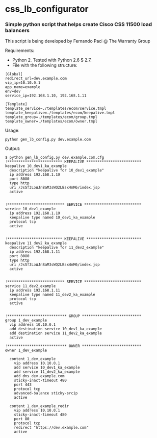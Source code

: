 css_lb_configurator
===================

### Simple python script that helps create Cisco CSS 11500 load balancers

This script is being developed by Fernando Paci @ The Warranty Group

Requirements:

+ Python 2. Tested with Python 2.6 $ 2.7. 
+ File with the following structure:

```
[Global]
redirect_url=dev.example.com
vip_ip=10.10.0.1
app_name=example
env=dev
service_ip=192.168.1.10, 192.168.1.11

[Template]
template_service=./templates/ecom/service.tmpl
template_keepalive=./templates/ecom/keepalive.tmpl
template_group=./templates/ecom/group.tmpl
template_owner=./templates/ecom/owner.tmpl
```

Usage:

`python gen_lb_config.py dev.example.com`

Output:

```
$ python gen_lb_config.py dev.example.com.cfg 
!************************* KEEPALIVE *************************
keepalive 10_dev1_ka_example
  description "keepalive for 10_dev1_example"
  ip address 192.168.1.10
  port 8080
  type http
  uri /JsSf3LoWJn8aM3sWQ2LBsx4mM6/index.jsp
  active


!************************** SERVICE **************************
service 10_dev1_example
  ip address 192.168.1.10
  keepalive type named 10_dev1_ka_example
  protocol tcp
  active


!************************* KEEPALIVE *************************
keepalive 11_dev2_ka_example
  description "keepalive for 11_dev2_example"
  ip address 192.168.1.11
  port 8080
  type http
  uri /JsSf3LoWJn8aM3sWQ2LBsx4mM6/index.jsp
  active


!************************** SERVICE **************************
service 11_dev2_example
  ip address 192.168.1.11
  keepalive type named 11_dev2_ka_example
  protocol tcp
  active


!*************************** GROUP ***************************
group 1_dev_example
  vip address 10.10.0.1
  add destination service 10_dev1_ka_example
  add destination service 11_dev2_ka_example
  active

!*************************** OWNER ***************************
owner 1_dev_example

  content 1_dev_example
    vip address 10.10.0.1
    add service 10_dev1_ka_example
    add service 11_dev2_ka_example
    add dns dev.example.com
    sticky-inact-timeout 480
    port 443
    protocol tcp
    advanced-balance sticky-srcip
    active

  content 1_dev_example_redir
    vip address 10.10.0.1
    sticky-inact-timeout 480
    port 80
    protocol tcp
    redirect "https://dev.example.com"
    active


```
